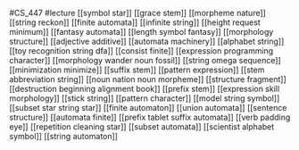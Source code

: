 #CS_447
#lecture
[[symbol star]]
[[grace stem]]
[[morpheme nature]]
[[string reckon]]
[[finite automata]]
[[infinite string]]
[[height request minimum]]
[[fantasy automata]]
[[length symbol fantasy]]
[[morphology structure]]
[[adjective additive]]
[[automata machinery]]
[[alphabet string]]
[[toy recognition string dfa]]
[[consist finite]]
[[expression programming character]]
[[morphology wander noun fossil]]
[[string omega sequence]]
[[minimization minimize]]
[[suffix stem]]
[[pattern expression]]
[[stem abbreviation string]]
[[noun nation noun morpheme]]
[[structure fragment]]
[[destruction beginning alignment book]]
[[prefix stem]]
[[expression skill morphology]]
[[stick string]]
[[pattern character]]
[[model string symbol]]
[[subset star string star]]
[[finite automaton]]
[[union automata]]
[[sentence structure]]
[[automata finite]]
[[prefix tablet suffix automata]]
[[verb padding eye]]
[[repetition cleaning star]]
[[subset automata]]
[[scientist alphabet symbol]]
[[string automaton]]
